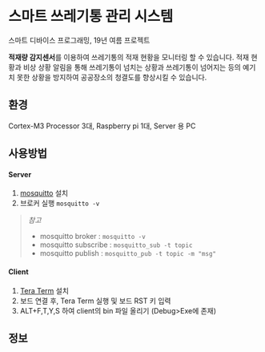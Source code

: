 # 스마트 쓰레기통 관리 시스템

스마트 디바이스 프로그래밍, 19년 여름 프로젝트

**적재량 감지센서**를 이용하여 쓰레기통의 적재 현황을 모니터링 할 수 있습니다.
적재 현황과 비상 상황 알림을 통해 쓰레기통이 넘치는 상황과 쓰레기통이 넘어지는 등의 예기치 못한 상황을 방지하여  공공장소의 청결도를 향상시킬 수 있습니다.

## 환경

Cortex-M3 Processor 3대, Raspberry pi 1대, Server 용 PC

## 사용방법
#### Server
1. [mosquitto](https://mosquitto.org/download/) 설치
2. 브로커 실행 ```mosquitto -v``` 
  > *참고*
  > * mosquitto broker : ```mosquitto -v```
  > * mosquitto subscribe : ```mosquitto_sub -t topic```
  > * mosquitto publish : ```mosquitto_pub -t topic -m "msg"```


#### Client
1. [Tera Term](https://ttssh2.osdn.jp/index.html.en) 설치
2. 보드 연결 후, Tera Term 실행 및 보드 RST 키 입력
3. ALT+F,T,Y,S 하여 client의 bin 파일 올리기 (Debug>Exe에 존재)
  
## 정보
